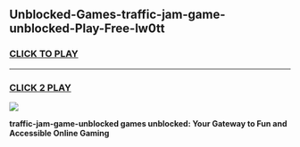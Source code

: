 
## Unblocked-Games-traffic-jam-game-unblocked-Play-Free-lw0tt
<h3>
<a href="https://premium76.site?title=traffic-jam-game-unblocked&ref=18A1">CLICK TO PLAY</a></h3>
<hr>

<h3>
<a href="https://premium76.site?title=traffic-jam-game-unblocked&ref=18A1">CLICK 2 PLAY</a>
  
</h3>

<a href="https://premium76.site?title=traffic-jam-game-unblocked&ref=18A1"><img src="https://clearcache.store/games.png"></a>


**traffic-jam-game-unblocked games unblocked: Your Gateway to Fun and Accessible Online Gaming**
